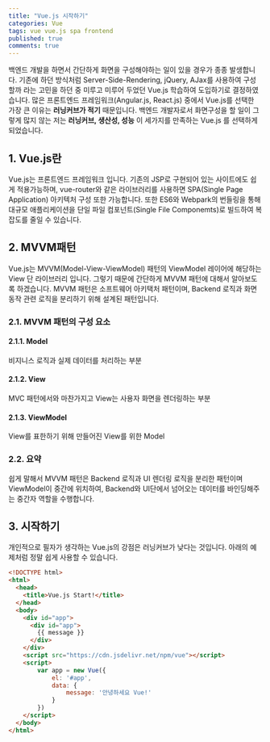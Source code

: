 ```yaml
---
title: "Vue.js 시작하기"
categories: Vue
tags: vue vue.js spa frontend
published: true
comments: true
---
```




백엔드 개발을 하면서 간단하게 화면을 구성해야하는 일이 있을 경우가 종종 발생합니다. 기존에 하던 방식처럼 Server-Side-Rendering, jQuery, AJax를 사용하여 구성할까 라는 고민을 하던 중 미루고 미루어 두었던 Vue.js 학습하여 도입하기로 결정하였습니다. 많은 프론트엔드 프레임워크(Angular.js, React.js) 중에서 Vue.js를 선택한 가장 큰 이유는 **러닝커브가 적기** 때문입니다. 백엔드 개발자로서 화면구성을 할 일이 그렇게 많지 않는 저는 **러닝커브, 생산성, 성능** 이 세가지를 만족하는 Vue.js 를 선택하게 되었습니다.



## 1. Vue.js란

Vue.js는 프론트엔드 프레임워크 입니다. 기존의 JSP로 구현되어 있는 사이트에도 쉽게 적용가능하며, vue-router와 같은 라이브러리를 사용하면 SPA(Single Page Application) 아키텍처 구성 또한 가능합니다. 또한 ES6와 Webpark의 번들링을 통해 대규모 애플리케이션을 단일 파일 컴포넌트(Single File Componemts)로 빌드하여 복잡도를 줄일 수 있습니다.



## 2. MVVM패턴

Vue.js는 MVVM(Model-View-ViewModel) 패턴의 ViewModel 레이어에 해당하는 View 단 라이브러리 입니다. 그렇기 때문에 간단하게 MVVM 패턴에 대해서 알아보도록 하겠습니다. MVVM 패턴은 소프트웨어 아키택처 패턴이며, Backend 로직과 화면 동작 관련 로직을 분리하기 위해 설계된 패턴입니다.

### 2.1. MVVM 패턴의 구성 요소

#### 2.1.1. Model

비지니스 로직과 실제 데이터를 처리하는 부분

#### 2.1.2. View

MVC 패턴에서와 마찬가지고 View는 사용자 화면을 렌더링하는 부분

#### 2.1.3. ViewModel

View를 표한하기 위해 만들어진 View를 위한 Model

### 2.2. 요약

쉽게 말해서 MVVM 패턴은 Backend 로직과 UI 렌더링 로직을 분리한 패턴이며 ViewModel이 중간에 위치하여, Backend와 UI단에서 넘어오는 데이터를 바인딩해주는 중간자 역할을 수행합니다.



## 3. 시작하기

개인적으로 필자가 생각하는 Vue.js의 강점은 러닝커브가 낮다는 것입니다. 아래의 예제처럼 정말 쉽게 사용할 수 있습니다.

```html
<!DOCTYPE html>
<html>
  <head>
    <title>Vue.js Start!</title>
  </head>
  <body>
    <div id="app">
	  <div id="app">
        {{ message }}
      </div>
    </div>
    <script src="https://cdn.jsdelivr.net/npm/vue"></script>
    <script>
        var app = new Vue({
            el: '#app',
            data: {
                message: '안녕하세요 Vue!'
            }
        })
    </script>
  </body>
</html>
```

